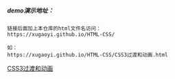 ##### demo演示地址：

```
链接后面加上本仓库的html文件名访问：
https://xugaoyi.github.io/HTML-CSS/

如：
https://xugaoyi.github.io/HTML-CSS/CSS3过渡和动画.html
```

[CSS3过渡和动画](https://xugaoyi.github.io/HTML-CSS/CSS3过渡和动画.html)

